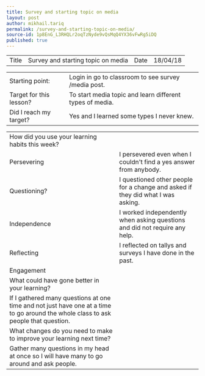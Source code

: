 ```yaml
---
title: Survey and starting topic on media
layout: post
author: mikhail.tariq
permalink: /survey-and-starting-topic-on-media/
source-id: 1p8EnG_L3RHQLr2oqTzNyde9vQsMqQ4YX36vFwRg5iDQ
published: true
---
```

<table>
  <tr>
    <td>Title</td>
    <td>Survey and starting topic on media</td>
    <td>Date</td>
    <td>18/04/18</td>
  </tr>
</table>


<table>
  <tr>
    <td>Starting point:</td>
    <td>Login in go to classroom to see survey /media post.</td>
  </tr>
  <tr>
    <td>Target for this lesson?</td>
    <td>To start media topic and learn different types of media.</td>
  </tr>
  <tr>
    <td>Did I reach my target? </td>
    <td>Yes and I learned some types I never knew.</td>
  </tr>
</table>


<table>
  <tr>
    <td>How did you use your learning habits this week?</td>
    <td></td>
  </tr>
  <tr>
    <td>Persevering</td>
    <td>I persevered even when I couldn't find a yes answer from anybody.</td>
  </tr>
  <tr>
    <td>Questioning?</td>
    <td>I questioned other people for a change and asked if they did what I was asking.</td>
  </tr>
  <tr>
    <td>Independence</td>
    <td>I worked independently when asking questions and did not require any help.</td>
  </tr>
  <tr>
    <td>Reflecting</td>
    <td>I reflected on tallys and surveys I have done in the past.</td>
  </tr>
  <tr>
    <td>Engagement</td>
    <td></td>
  </tr>
  <tr>
    <td>What could have gone better in your learning?</td>
    <td></td>
  </tr>
  <tr>
    <td>If I gathered many questions at one time and not just have one at a time to go around the whole class to ask people that question.</td>
    <td></td>
  </tr>
  <tr>
    <td>What changes do you need to make to improve your learning next time?</td>
    <td></td>
  </tr>
  <tr>
    <td>Gather many questions in my head at once so I will have many to go around and ask people.</td>
    <td></td>
  </tr>
</table>


